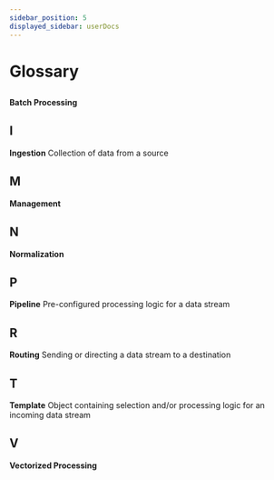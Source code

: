 ```yaml
---
sidebar_position: 5
displayed_sidebar: userDocs
---
```


# Glossary

##

**Batch Processing**

## I

**Ingestion** Collection of data from a source

## M

**Management**

## N

**Normalization**

## P

**Pipeline** Pre-configured processing logic for a data stream

## R

**Routing** Sending or directing a data stream to a destination

## T

**Template** Object containing selection and/or processing logic for an incoming data stream

## V

**Vectorized Processing**
